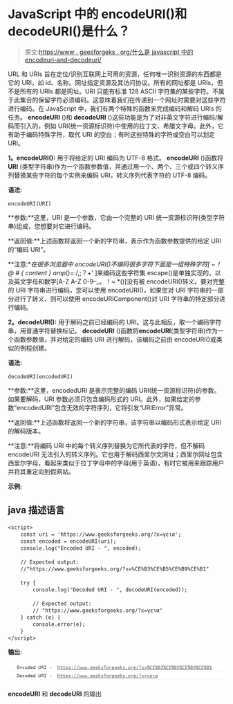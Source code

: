 # JavaScript 中的 encodeURI()和 decodeURI()是什么？

> 原文:[https://www . geesforgeks . org/什么是 javascript 中的 encodeuri-and-decodeuri/](https://www.geeksforgeeks.org/what-are-the-encodeuri-and-decodeuri-in-javascript/)

URL 和 URIs 旨在定位/识别互联网上可用的资源，任何唯一识别资源的东西都是它的 URI，如 id、名称。网址指定资源及其访问协议。所有的网址都是 URIs，但不是所有的 URIs 都是网址。URI 只能有标准 128 ASCII 字符集的某些字符。不属于此集合的保留字符必须编码。这意味着我们在传递到一个网址时需要对这些字符进行编码。在 JavaScript 中，我们有两个特殊的函数来完成编码和解码 URIs 的任务。 **encodeURI** ()和 **decodeURI** ()这些功能是为了对非英文字符进行编码/解码而引入的，例如 URI(统一资源标识符)中使用的拉丁文、希腊文字母。此外，它有助于编码特殊字符，取代 URI 的空白；有时这些特殊的字符或空白可以划定 URI。

**1。encodeURI():** 用于将给定的 URI 编码为 UTF-8 格式。 **encodeURI** ()函数将 **URI** (类型字符串)作为一个函数参数值，并通过用一个、两个、三个或四个转义序列替换某些字符的每个实例来编码 URI，转义序列代表字符的 UTF-8 编码。

**语法:**

```
encodeURI(URI)
```

**参数:**这里，URI 是一个参数，它由一个完整的 URI 统一资源标识符(类型字符串)组成，您想要对它进行编码。

**返回值:**上述函数将返回一个新的字符串，表示作为函数参数提供的给定 URI 的“编码 URI”。

**注意:**在很多浏览器中 encodeURI()不编码很多字符下面是一组特殊字符[ ~！@ # { content } amp*()=:/,;？+' ]来编码这些字符集 escape()是单独实现的。以及英文字母和数字[A-Z A-Z 0-9–_。！~ *()]没有被 encodeURI()转义。要对完整的 URI 字符串进行编码，您可以使用 encodeURI()，如果您对 URI 字符串的一部分进行了转义，则可以使用 encodeURIComponent()对 URI 字符串的特定部分进行编码。

**2。decodeURI():** 用于解码之前已经编码的 URI。这与此相反，取一个编码字符串，用普通字符替换标记。 **decodeURI** ()函数将**encodeURI**(类型字符串)作为一个函数参数值，并对给定的编码 URI 进行解码，该编码之前由 encodeURI()或类似的例程创建。

**语法:**

```
decodeURI(encodedURI)
```

**参数:**这里，encodedURI 是表示完整的编码 URI(统一资源标识符)的参数。如果要解码，URI 参数必须只包含编码形式的 URI。此外，如果给定的参数“encodedURI”包含无效的字符序列，它将引发“URIError”异常。

**返回值:**上述函数将返回一个新的字符串，该字符串以编码形式表示给定 URI 的解码版本。

**注意:**将编码 URI 中的每个转义序列替换为它所代表的字符，但不解码 encodeURI 无法引入的转义序列。它也用于解码西里尔文网址；西里尔网址包含西里尔字母，看起来类似于拉丁字母中的字母(用于英语)，有时它被用来跟踪用户并将其重定向到假网站。

**示例:**

## java 描述语言

```
<script>
    const uri = 'https://www.geeksforgeeks.org/?x=γεια';
    const encoded = encodeURI(uri);
    console.log("Encoded URI - ", encoded);

    // Expected output: 
    //"https://www.geeksforgeeks.org/?x=%CE%B3%CE%B5%CE%B9%CE%B1"

    try {
        console.log("Decoded URI - ", decodeURI(encoded));

        // Expected output: 
        // "https://www.geeksforgeeks.org/?x=γεια"
    } catch (e) {
        console.error(e);
    }
</script>
```

**输出:**

![output](img/65fd9fa6acc66644415cd0c0bfb75497.png)

**encodeURI** 和 **decodeURI** 的输出